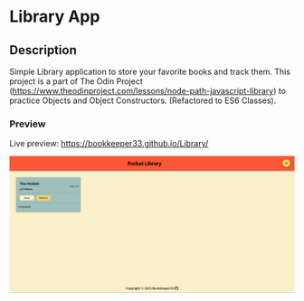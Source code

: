 # Library App

## Description

Simple Library application to store your favorite books and track them.
This project is a part of The Odin Project (https://www.theodinproject.com/lessons/node-path-javascript-library) to practice Objects and Object Constructors.
(Refactored to ES6 Classes).

### Preview

Live preview: https://bookkeeper33.github.io/Library/

![Project preview](image.png)
